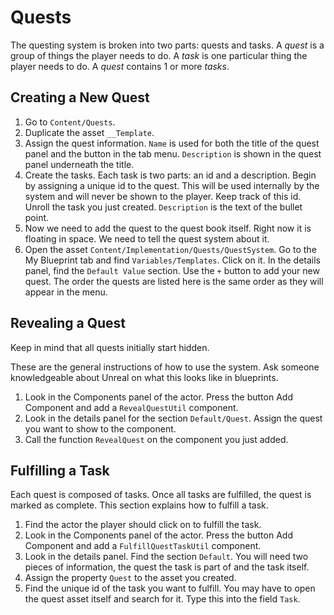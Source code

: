 # Quests

The questing system is broken into two parts: quests and tasks. A *quest* is a group of things the player needs to do. A *task* is one particular thing the player needs to do. A *quest* contains 1 or more *tasks*.

## Creating a New Quest

1. Go to `Content/Quests`.
1. Duplicate the asset `__Template`.
1. Assign the quest information. `Name` is used for both the title of the quest panel and the button in the tab menu. `Description` is shown in the quest panel underneath the title.
1. Create the tasks. Each task is two parts: an id and a description. Begin by assigning a unique id to the quest. This will be used internally by the system and will never be shown to the player. Keep track of this id. Unroll the task you just created. `Description` is the text of the bullet point.
1. Now we need to add the quest to the quest book itself. Right now it is floating in space. We need to tell the quest system about it.
1. Open the asset `Content/Implementation/Quests/QuestSystem`. Go to the My Blueprint tab and find `Variables/Templates`. Click on it. In the details panel, find the `Default Value` section. Use the `+` button to add your new quest. The order the quests are listed here is the same order as they will appear in the menu.

## Revealing a Quest

Keep in mind that all quests initially start hidden.

These are the general instructions of how to use the system. Ask someone knowledgeable about Unreal on what this looks like in blueprints.

1. Look in the Components panel of the actor. Press the button Add Component and add a `RevealQuestUtil` component.
1. Look in the details panel for the section `Default/Quest`. Assign the quest you want to show to the component.
1. Call the function `RevealQuest` on the component you just added.

## Fulfilling a Task

Each quest is composed of tasks. Once all tasks are fulfilled, the quest is marked as complete. This section explains how to fulfill a task.

1. Find the actor the player should click on to fulfill the task.
1. Look in the Components panel of the actor. Press the button Add Component and add a `FulfillQuestTaskUtil` component.
1. Look in the details panel. Find the section `Default`. You will need two pieces of information, the quest the task is part of and the task itself.
1. Assign the property `Quest` to the asset you created.
1. Find the unique id of the task you want to fulfill. You may have to open the quest asset itself and search for it. Type this into the field `Task`.